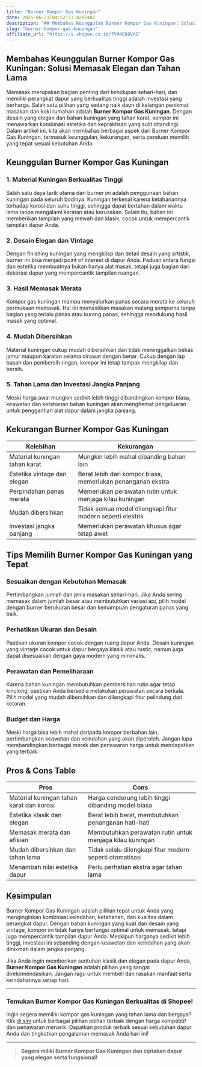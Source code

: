 ```yaml
---
title: "Burner Kompor Gas Kuningan"
date: 2025-06-21T04:52:53.829740Z
description: "## Membahas Keunggulan Burner Kompor Gas Kuningan: Solusi Memasak Elegan dan Tahan Lama..."
slug: "burner-kompor-gas-kuningan"
affiliate_url: "https://s.shopee.co.id/7V44C68VX2"
---
```

## Membahas Keunggulan Burner Kompor Gas Kuningan: Solusi Memasak Elegan dan Tahan Lama

Memasak merupakan bagian penting dari kehidupan sehari-hari, dan memiliki perangkat dapur yang berkualitas tinggi adalah investasi yang berharga. Salah satu pilihan yang sedang naik daun di kalangan penikmat masakan dan koki rumahan adalah **Burner Kompor Gas Kuningan**. Dengan desain yang elegan dan bahan kuningan yang tahan karat, kompor ini menawarkan kombinasi estetika dan kepraktisan yang sulit ditandingi. Dalam artikel ini, kita akan membahas berbagai aspek dari Burner Kompor Gas Kuningan, termasuk keunggulan, kekurangan, serta panduan memilih yang tepat sesuai kebutuhan Anda.

## Keunggulan Burner Kompor Gas Kuningan

### 1. Material Kuningan Berkualitas Tinggi
Salah satu daya tarik utama dari burner ini adalah penggunaan bahan kuningan pada seluruh bodinya. Kuningan terkenal karena ketahanannya terhadap korosi dan suhu tinggi, sehingga dapat bertahan dalam waktu lama tanpa mengalami karatan atau kerusakan. Selain itu, bahan ini memberikan tampilan yang mewah dan klasik, cocok untuk mempercantik tampilan dapur Anda.

### 2. Desain Elegan dan Vintage
Dengan finishing kuningan yang mengkilap dan detail desain yang artistik, burner ini bisa menjadi point of interest di dapur Anda. Paduan antara fungsi dan estetika membuatnya bukan hanya alat masak, tetapi juga bagian dari dekorasi dapur yang mempercantik tampilan ruangan.

### 3. Hasil Memasak Merata
Kompor gas kuningan mampu menyalurkan panas secara merata ke seluruh permukaan memasak. Hal ini memastikan masakan matang sempurna tanpa bagian yang terlalu panas atau kurang panas, sehingga mendukung hasil masak yang optimal.

### 4. Mudah Dibersihkan
Material kuningan cukup mudah dibersihkan dan tidak meninggalkan bekas jamur maupun karatan selama dirawat dengan benar. Cukup dengan lap basah dan pembersih ringan, kompor ini tetap tampak mengkilap dan bersih.

### 5. Tahan Lama dan Investasi Jangka Panjang
Meski harga awal mungkin sedikit lebih tinggi dibandingkan kompor biasa, keawetan dan ketahanan bahan kuningan akan menghemat pengeluaran untuk penggantian alat dapur dalam jangka panjang.

## Kekurangan Burner Kompor Gas Kuningan

| Kelebihan                         | Kekurangan                                               |
|----------------------------------|----------------------------------------------------------|
| Material kuningan tahan karat   | Mungkin lebih mahal dibanding bahan lain                |
| Estetika vintage dan elegan     | Berat lebih dari kompor biasa, memerlukan penanganan ekstra |
| Perpindahan panas merata        | Memerlukan perawatan rutin untuk menjaga kilau kuningan |
| Mudah dibersihkan               | Tidak semua model dilengkapi fitur modern seperti elektrik |
| Investasi jangka panjang       | Memerlukan perawatan khusus agar tetap awet          |

## Tips Memilih Burner Kompor Gas Kuningan yang Tepat

### Sesuaikan dengan Kebutuhan Memasak
Pertimbangkan jumlah dan jenis masakan sehari-hari. Jika Anda sering memasak dalam jumlah besar atau membutuhkan variasi api, pilih model dengan burner berukuran besar dan kemampuan pengaturan panas yang baik.

### Perhatikan Ukuran dan Desain
Pastikan ukuran kompor cocok dengan ruang dapur Anda. Desain kuningan yang vintage cocok untuk dapur bergaya klasik atau rustic, namun juga dapat disesuaikan dengan gaya modern yang minimalis.

### Perawatan dan Pemeliharaan
Karena bahan kuningan membutuhkan pembersihan rutin agar tetap kinclong, pastikan Anda bersedia melakukan perawatan secara berkala. Pilih model yang mudah dibersihkan dan dilengkapi fitur pelindung dari kotoran.

### Budget dan Harga
Meski harga bisa lebih mahal daripada kompor berbahan lain, pertimbangkan keawetan dan keindahan yang akan diperoleh. Jangan lupa membandingkan berbagai merek dan penawaran harga untuk mendapatkan yang terbaik.

## Pros & Cons Table

| **Pros**                                              | **Cons**                                               |
|--------------------------------------------------------|--------------------------------------------------------|
| Material kuningan tahan karat dan korosi              | Harga cenderung lebih tinggi dibanding model biasa   |
| Estetika klasik dan elegan                           | Berat lebih berat, membutuhkan penanganan hati-hati |
| Memasak merata dan efisien                            | Membutuhkan perawatan rutin untuk menjaga kilau kuningan |
| Mudah dibersihkan dan tahan lama                      | Tidak selalu dilengkapi fitur modern seperti otomatisasi |
| Menambah nilai estetika dapur                        | Perlu perhatian ekstra agar tahan lama               |

## Kesimpulan

Burner Kompor Gas Kuningan adalah pilihan tepat untuk Anda yang menginginkan kombinasi keindahan, ketahanan, dan kualitas dalam perangkat dapur. Dengan bahan kuningan yang kuat dan desain yang vintage, kompor ini tidak hanya berfungsi optimal untuk memasak, tetapi juga mempercantik tampilan dapur Anda. Meskipun harganya sedikit lebih tinggi, investasi ini sebanding dengan keawetan dan keindahan yang akan dinikmati dalam jangka panjang.

Jika Anda ingin memberikan sentuhan klasik dan elegan pada dapur Anda, **Burner Kompor Gas Kuningan** adalah pilihan yang sangat direkomendasikan. Jangan ragu untuk membeli dan rasakan manfaat serta keindahannya setiap hari.

---

### Temukan Burner Kompor Gas Kuningan Berkualitas di Shopee!

Ingin segera memiliki kompor gas kuningan yang tahan lama dan bergaya? Klik [di sini](https://s.shopee.co.id/7V44C68VX2) untuk berbagai pilihan pilihan terbaik dengan harga kompetitif dan penawaran menarik. Dapatkan produk terbaik sesuai kebutuhan dapur Anda dan tingkatkan pengalaman memasak Anda hari ini!

---

> **Segera miliki Burner Kompor Gas Kuningan dan ciptakan dapur yang elegan serta fungsional!**
